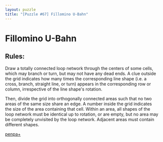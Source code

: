 ```yaml
---
layout: puzzle
title: "[Puzzle #67] Fillomino U-Bahn"
---
```


# Fillomino U-Bahn

## Rules:

Draw a totally connected loop network through the centers of some cells, which may branch or turn, but may not have any dead ends. A clue outside the grid indicates how many times the corresponding line shape (i.e. a cross, branch, straight line, or turn) appears in the corresponding row or column, irrespective of the line shape's rotation.

Then, divide the grid into orthogonally connected areas such that no two areas of the same size share an edge. A number inside the grid indicates the size of the area containing that cell. Within an area, all shapes of the loop network must be identical up to rotation, or are empty, but no area may be completely unvisited by the loop network. Adjacent areas must contain different shapes. 

[penpa+](https://tinyurl.com/23ekhwr3)
